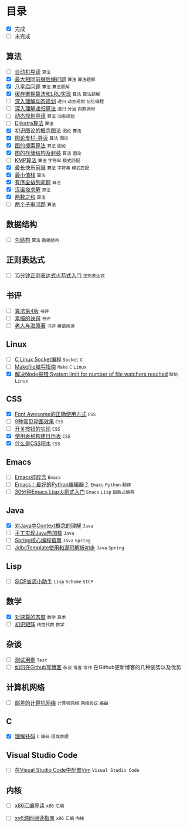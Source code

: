 # 目录

- [x] 完成
- [ ] 未完成

## 算法

- [ ] [自动机导读](articles/algorithm/automation-theory-guide/) `算法`   
- [x] [最大相同前缀后缀问题](articles/algorithm/classical-algorithm-maximum-same-prefix-suffix/) `算法`  `算法题解`   
- [x] [八皇后问题](articles/algorithm/classical-algorithm-n-queens/) `算法`  `算法题解`   
- [x] [缓存置换算法和LRU实现](articles/algorithm/classical-algotithm-for-cache-replacement/) `算法`  `算法题解`   
- [ ] [深入理解动态规划](articles/algorithm/deep-understanding-of-dynamic-programming/) `递归`  `动态规划`  `记忆编程`   
- [ ] [深入理解递归算法](articles/algorithm/deep-understanding-of-recursion/) `递归`  `分治`  `函数调用`   
- [ ] [动态规划导读](articles/algorithm/dynamic-program-guide/) `算法`  `动态规划`   
- [ ] [Dijkstra算法](articles/algorithm/graph-theory-dijkstra-algorithm/) `算法`   
- [x] [初识图论的概念图论](articles/algorithm/graph-theory-first-learn-and-concepts/) `图论`  `算法`   
- [x] [图论专栏-导读](articles/algorithm/graph-theory-guide/) `算法`  `图论`   
- [x] [图的搜索算法](articles/algorithm/graph-theory-search/) `算法`  `图论`   
- [x] [图的存储结构及封装](articles/algorithm/graph-theory-storage-structure/) `算法`  `图论`   
- [ ] [KMP算法](articles/algorithm/kmp-algorithm/) `算法`  `字符串`  `模式匹配`   
- [x] [最长快乐前缀](articles/algorithm/question-longest-happy-prefix/) `算法`  `字符串`  `模式匹配`   
- [x] [最小值栈](articles/algorithm/question-min-num-of-stack/) `算法`   
- [x] [有序全排列问题](articles/algorithm/question-next-permutation/) `算法`   
- [x] [汉诺塔求解](articles/algorithm/question-recursion-hanoi/) `算法`   
- [x] [两数之和](articles/algorithm/question-sum-of-two-numbers/) `算法`   
- [ ] [两个子串问题](articles/algorithm/question-two-substrings/) `算法`   

## 数据结构

- [ ] [包结构](articles/algorithm/data-structure-bag/) `算法`  `数据结构`   

## 正则表达式

- [ ] [15分钟正则表达式火箭式入门](articles/algorithm/regular-expression-in-15-minutes/) `正则表达式`   

## 书评

- [ ] [算法第4版](articles/book/review-of-algorithm4th/) `书评`   
- [ ] [素描的诀窍](articles/book/review-of-keys-to-drawing/) `书评`   
- [ ] [老人与海原著](articles/book/review-of-original-the-old-man-and-the-sea/) `书评`  `英语阅读`   

## Linux

- [ ] [C Linux Socket编程](articles/c/c-linux-socket-program/) `Socket`  `C`   
- [ ] [Makefile编写指南](articles/c/how-to-write-makefile/) `Make`  `C`  `Linux`   
- [x] [解决Node报错 System limit for number of file watchers reached](articles/linux/solution-for-kde-node-watch-limit-error/) `踩坑`  `Linux`   

## CSS

- [x] [Font Awesome的正确使用方式](articles/css/css-building-blocks/correct-use-of-fa/) `CSS`   
- [ ] [9种常见动画效果](articles/css/css-building-blocks/nine-normal-animate/) `CSS`   
- [ ] [开关按钮的实现](articles/css/css-building-blocks/switch-button/) `CSS`   
- [x] [使用表格构建日历表](articles/css/css-building-blocks/table-based-calendar/) `CSS`   
- [x] [什么是CSS积木](articles/css/css-building-blocks/what-is-this/) `CSS`   

## Emacs

- [ ] [Emacs碎碎念](articles/emacs/emacs-notes/) `Emacs`   
- [ ] [Emacs：最好的Python编辑器？](articles/emacs/emacs-the-best-python-editor/) `Emacs`  `Python`  `翻译`   
- [ ] [30分钟Emacs Lisp火箭式入门](articles/emacs/learn-emacs-lisp-in-30-minutes/) `Emacs`  `Lisp`  `函数式编程`   

## Java

- [x] [对Java中Context概念的理解](articles/java/context-concept-in-java/) `Java`   
- [ ] [手工实现Java热加载](articles/java/java-hot-swap-mechanism/) `Java`   
- [ ] [Spring核心编程指南](articles/java/spring-learn-core/) `Java`  `Spring`   
- [ ] [JdbcTemplate使用和源码解析初步](articles/java/spring-learn-jebctemplate-src/) `Java`  `Spring`   

## Lisp

- [ ] [SICP省流小助手](articles/lisp/sicp-quick-learn/) `Lisp`  `Scheme`  `SICP`   

## 数学

- [x] [对速算的态度](articles/mathematics/attitude-to-quick-calculation/) `数学`  `算术`   
- [ ] [初识矩阵](articles/mathematics/linear-algebra-what-is-matrix/) `线性代数`  `数学`   

## 杂谈

- [ ] [测试用例](articles/test/) `Test`   
- [ ] [如何在Github写博客](articles/yet/how-to-blog-in-github/) `杂谈`  `博客`  `写作`   在Github更新博客的几种姿势以及优势

## 计算机网络

- [ ] [邮差的计算机网络](articles/yet/poster-and-network/) `计算机网络`  `网络协议`  `路由`   

## C

- [x] [理解补码](articles/yet/understand-complement-code/) `C`  `编码`  `组成原理`   

## Visual Studio Code

- [ ] [在Visual Studio Code中配置Vim](articles/yet/vim-in-vsc/) `Visual Studio Code`   

## 内核

- [ ] [x86汇编导读](articles/yet/x86-assembly-guide/) `x86`  `汇编`   
- [ ] [xv6源码阅读指南](articles/yet/xv6-source-read-guide/) `x86`  `汇编`  `内核`   

